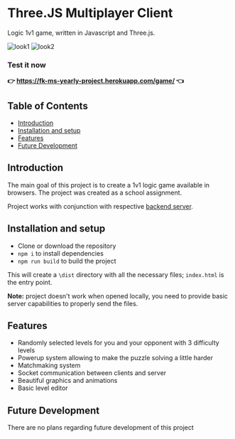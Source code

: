 # Three.JS Multiplayer Client

Logic 1v1 game, written in Javascript and Three.js.

![look1](https://user-images.githubusercontent.com/49323088/173359614-84156176-ddec-4b50-8791-09ada77c6c90.png)
![look2](https://user-images.githubusercontent.com/49323088/173359629-a9e2a74d-0aa8-4ca8-893c-b90f296dda1e.png)

### Test it now 
**👉 https://fk-ms-yearly-project.herokuapp.com/game/ 👈**

## Table of Contents
- [Introduction](#introduction)
- [Installation and setup](#installation-and-setup)
- [Features](#features)
- [Future Development](#future-development)

## Introduction
The main goal of this project is to create a 1v1 logic game available in browsers. The project was created as a school assignment.

Project works with conjunction with respective [backend server](https://github.com/PrivPolicy/threejs-multiplayer-server).

## Installation and setup
- Clone or download the repository
- `npm i` to install dependencies
- `npm run build` to build the project

This will create a `\dist` directory with all the necessary files; `index.html` is the entry point.

**Note:** project doesn't work when opened locally, you need to provide basic server capabilities to properly send the files.

## Features
- Randomly selected levels for you and your opponent with 3 difficulty levels
- Powerup system allowing to make the puzzle solving a little harder
- Matchmaking system
- Socket communication between clients and server
- Beautiful graphics and animations
- Basic level editor

## Future Development
There are no plans regarding future development of this project

